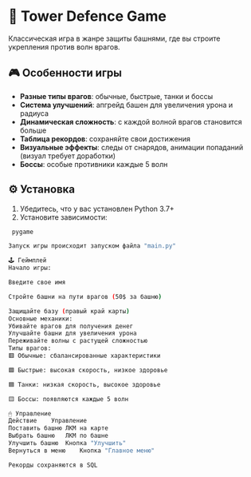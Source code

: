# 🏰 Tower Defence Game

Классическая игра в жанре защиты башнями, где вы строите укрепления против волн врагов.

## 🎮 Особенности игры
- **Разные типы врагов**: обычные, быстрые, танки и боссы
- **Система улучшений**: апгрейд башен для увеличения урона и радиуса
- **Динамическая сложность**: с каждой волной врагов становится больше
- **Таблица рекордов**: сохраняйте свои достижения
- **Визуальные эффекты**: следы от снарядов, анимации попаданий (визуал требует доработки)
- **Боссы**: особые противники каждые 5 волн

## ⚙️ Установка
1. Убедитесь, что у вас установлен Python 3.7+
2. Установите зависимости:
```bash
 pygame

Запуск игры происходит запуском файла "main.py"

🕹 Геймплей
Начало игры:

Введите свое имя

Стройте башни на пути врагов (50$ за башню)

Защищайте базу (правый край карты)
Основные механики:
Убивайте врагов для получения денег
Улучшайте башни для увеличения урона
Переживайте волны с растущей сложностью
Типы врагов:
🟥 Обычные: сбалансированные характеристики

🟩 Быстрые: высокая скорость, низкое здоровье

🟦 Танки: низкая скорость, высокое здоровье

🟨 Боссы: появляются каждые 5 волн

🖱 Управление
Действие	Управление
Поставить башню	ЛКМ на карте
Выбрать башню	ЛКМ по башне
Улучшить башню	Кнопка "Улучшить"
Вернуться в меню	Кнопка "Главное меню"

Рекорды сохраняются в SQL

